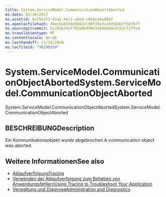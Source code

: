 ```yaml
---
title: System.ServiceModel.CommunicationObjectAborted
ms.date: 03/30/2017
ms.assetid: 8a76eaf3-41a2-4ec2-adeb-c6bbce6ed8bf
ms.openlocfilehash: 40ecbab550d566d7c08f78e3ce4d58dbff56f67f
ms.sourcegitcommit: bc293b14af795e0e999e3304dd40c0222cf2ffe4
ms.translationtype: MT
ms.contentlocale: de-DE
ms.lasthandoff: 11/26/2020
ms.locfileid: "96290334"
---
```

# <a name="systemservicemodelcommunicationobjectaborted"></a><span data-ttu-id="2a04d-102">System.ServiceModel.CommunicationObjectAborted</span><span class="sxs-lookup"><span data-stu-id="2a04d-102">System.ServiceModel.CommunicationObjectAborted</span></span>

<span data-ttu-id="2a04d-103">System.ServiceModel.CommunicationObjectAborted</span><span class="sxs-lookup"><span data-stu-id="2a04d-103">System.ServiceModel.CommunicationObjectAborted</span></span>  
  
## <a name="description"></a><span data-ttu-id="2a04d-104">BESCHREIBUNG</span><span class="sxs-lookup"><span data-stu-id="2a04d-104">Description</span></span>  

 <span data-ttu-id="2a04d-105">Ein Kommunikationsobjekt wurde abgebrochen.</span><span class="sxs-lookup"><span data-stu-id="2a04d-105">A communication object was aborted.</span></span>  
  
## <a name="see-also"></a><span data-ttu-id="2a04d-106">Weitere Informationen</span><span class="sxs-lookup"><span data-stu-id="2a04d-106">See also</span></span>

- [<span data-ttu-id="2a04d-107">Ablaufverfolgung</span><span class="sxs-lookup"><span data-stu-id="2a04d-107">Tracing</span></span>](index.md)
- [<span data-ttu-id="2a04d-108">Verwenden der Ablaufverfolgung zum Beheben von Anwendungsfehlern</span><span class="sxs-lookup"><span data-stu-id="2a04d-108">Using Tracing to Troubleshoot Your Application</span></span>](using-tracing-to-troubleshoot-your-application.md)
- [<span data-ttu-id="2a04d-109">Verwaltung und Diagnose</span><span class="sxs-lookup"><span data-stu-id="2a04d-109">Administration and Diagnostics</span></span>](../index.md)
